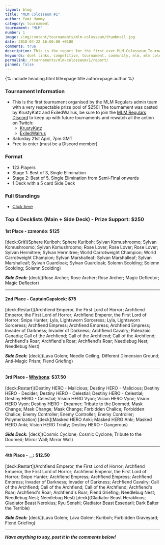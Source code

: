 ```yaml
---
layout: blog
title: "MLM Colosseum #1"
author: Yami Hammy
category: tournament
tournament: "MLM"
number: 1
image: /img/content/tournaments/mlm-colosseum/thumbnail.jpg
date: 2018-04-22 16:00:00 +0100
comments: true
description: This is the report for the first ever MLM Colosseum Tournament with a prize pool of $250, check out the top players and their decks here!
keywords: duel links, competitive, tournament, community, mlm, mlm colosseum, colosseum
permalink: /tournaments/mlm-colosseum/1/report/
pinned: false
---
```


{% include heading.html title=page.title author=page.author %}

### Tournament Information
- This is the first tournament organised by the MLM Regulars admin team with a very respectable prize pool of $250! The tournament was casted by KrustyKatz and ExiledWalrus, be sure to join the [MLM Regulars Discord](https://discord.gg/8gRaqYC) to keep up with future tournaments and rewatch all the action on Twitch:
    - [KrustyKatz](https://www.twitch.tv/krustykatz/)
    - [ExiledWalrus](https://www.twitch.tv/exiledwalrus/)
- Saturday 21st April, 7pm GMT
- Free to enter (must be a Discord member)

### Format
- 123 Players
- Stage 1: Best of 3, Single Elimination
- Stage 2: Best of 5, Single Elimination from Semi-Final onwards
- 1 Deck with a 5 card Side Deck

### Full Standings
- [Click here](https://smash.gg/tournament/mlm-colosseum/events/mlm-colosseum/standings)

### Top 4 Decklists (Main + Side Deck) - Prize Support: $250

#### 1st Place - zzmondo: $125

[deck:Grit](Sphere Kuriboh; Sphere Kuriboh; Sylvan Komushroomo; Sylvan Komushroomo; Sylvan Komushroomo; Rose Lover; Rose Lover; Rose Lover; Sylvan Hermitree; Sylvan Hermitree; World Carrotweight Champion; World Carrotweight Champion; Sylvan Marshalleaf; Sylvan Marshalleaf; Sylvan Marshalleaf; Sylvan Guardioak; Sylvan Guardioak; Solemn Scolding; Solemn Scolding; Solemn Scolding)

***Side Deck:***
[deck](Rose Archer; Rose Archer; Rose Archer; Magic Deflector; Magic Deflector)

---

#### 2nd Place - CaptainCapslock: $75

[deck:Restart](Archfiend Emperor, the First Lord of Horror; Archfiend Emperor, the First Lord of Horror; Archfiend Emperor, the First Lord of Horror; Snipe Hunter; Lyla, Lightsworn Sorceress; Lyla, Lightsworn Sorceress; Archfiend Empress; Archfiend Empress; Archfiend Empress; Invader of Darkness; Invader of Darkness; Archfiend Cavalry; Paleozoic Canadia; Call of the Archfiend; Call of the Archfiend; Call of the Archfiend; Archfiend's Roar; Archfiend's Roar; Archfiend's Roar; Needlebug Nest; Needlebug Nest)

***Side Deck:***
[deck](Lava Golem; Needle Ceiling; Different Dimension Ground; Anti-Magic Prism; Fiend Griefing)

---

#### 3rd Place - [Whybona](/top-player-council/whybona/): $37.50

[deck:Restart](Destiny HERO - Malicious; Destiny HERO - Malicious; Destiny HERO - Decider; Destiny HERO - Celestial; Destiny HERO - Celestial; Destiny HERO - Celestial; Vision HERO Vyon; Vision HERO Vyon; Vision HERO Vyon; Destiny HERO - Dreamer; Tribute to the Doomed; Mask Change; Mask Change; Mask Change; Forbidden Chalice; Forbidden Chalice; Enemy Controller; Enemy Controller; Enemy Controller; Polymerization)
[deck](Masked HERO Anki; Masked HERO Anki; Masked HERO Anki; Vision HERO Trinity; Destiny HERO - Dangerous)

***Side Deck:***
[deck](Cosmic Cyclone; Cosmic Cyclone; Tribute to the Doomed; Mirror Wall; Mirror Wall)

---

#### 4th Place - __: $12.50

[deck:Restart](Archfiend Emperor, the First Lord of Horror; Archfiend Emperor, the First Lord of Horror; Archfiend Emperor, the First Lord of Horror; Snipe Hunter; Archfiend Empress; Archfiend Empress; Archfiend Empress; Invader of Darkness; Invader of Darkness; Archfiend Cavalry; Call of the Archfiend; Call of the Archfiend; Call of the Archfiend; Archfiend's Roar; Archfiend's Roar; Archfiend's Roar; Fiend Griefing; Needlebug Nest; Needlebug Nest; Needlebug Nest)
[deck](Gladiator Beast Heraklinos; Gladiator Beast Nerokius; Ryu Senshi; Gladiator Beast Essedarii; Dark Balter the Terrible)

***Side Deck:***
[deck](Lava Golem; Lava Golem; Kuriboh; Forbidden Graveyard; Fiend Griefing)

---

***Have anything to say, post it in the comments below!***